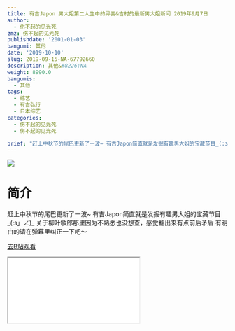 ```yaml
---
title: 有吉Japon 男大姐第二人生中的异变&吉村的最新男大姐新闻 2019年9月7日
author:
  - 伤不起的见光死
zmz: 伤不起的见光死
publishdate: '2001-01-03'
bangumi: 其他
date: '2019-10-10'
slug: 2019-09-15-NA-67792660
description: 其他&#8226;NA
weight: 8990.0
bangumis:
  - 其他
tags:
  - 综艺
  - 有吉弘行
  - 日本综艺
categories:
  - 伤不起的见光死
  - 伤不起的见光死

brief: "赶上中秋节的尾巴更新了一波~ 有吉Japon简直就是发掘有趣男大姐的宝藏节目_(:з」∠)_ 关于柳叶敏郎那里因为不熟悉也没想查，感觉翻出来有点前后矛盾 有明白的请在弹幕里纠正一下吧～"
---
```

![](https://raw.githubusercontent.com/tcgriffith/owaraisite/master/static/tmpimg/afbeaf3c50851b02b2c7a683efab92d83014ab67.jpg.480.jpg)
# 简介  
赶上中秋节的尾巴更新了一波~
有吉Japon简直就是发掘有趣男大姐的宝藏节目_(:з」∠)_
关于柳叶敏郎那里因为不熟悉也没想查，感觉翻出来有点前后矛盾
有明白的请在弹幕里纠正一下吧～  

[去B站观看](https://www.bilibili.com/video/av67792660/)
<div class ="resp-container"><iframe class="testiframe" src="//player.bilibili.com/player.html?aid=67792660"", scrolling="no", allowfullscreen="true" > </iframe></div> 
